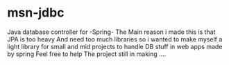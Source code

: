 # msn-jdbc
Java database controller for -Spring-
The Main reason i made this is that JPA is too heavy And need too much libraries 
so i wanted to make myself a light library for small and mid projects to handle DB stuff in web apps made by spring 
Feel free to help 
The project still in making ....

